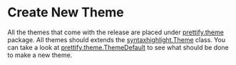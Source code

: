# Create New Theme #

All the themes that come with the release are placed under [prettify.theme](http://cws1989.github.io/java-prettify/prettify/theme/package-summary.html) package. All themes should extends the [syntaxhighlight.Theme](http://cws1989.github.io/java-prettify/syntaxhighlight/Theme.html) class. You can take a look at [prettify.theme.ThemeDefault](https://github.com/cws1989/java-prettify/blob/master/src/prettify/theme/ThemeDefault.java) to see what should be done to make a new theme.